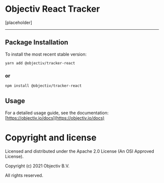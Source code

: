 # Objectiv React Tracker

[placeholder]

---
## Package Installation
To install the most recent stable version:

```sh
yarn add @objectiv/tracker-react
```

### or
```sh
npm install @objectiv/tracker-react
```

## Usage
For a detailed usage guide, see the documentation: [https://objectiv.io/docs](https://objectiv.io/docs)

# Copyright and license
Licensed and distributed under the Apache 2.0 License (An OSI Approved License).

Copyright (c) 2021 Objectiv B.V.

All rights reserved.
